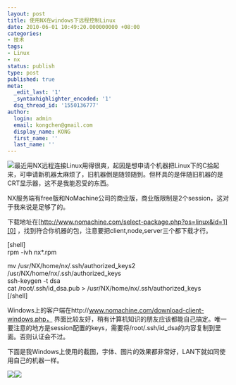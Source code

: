 ```yaml
---
layout: post
title: 使用NX在windows下远程控制Linux
date: 2010-06-01 10:49:20.000000000 +08:00
categories:
- 技术
tags:
- Linux
- nx
status: publish
type: post
published: true
meta:
  _edit_last: '1'
  _syntaxhighlighter_encoded: '1'
  dsq_thread_id: '1550136777'
author:
  login: admin
  email: kongchen@gmail.com
  display_name: KONG
  first_name: ''
  last_name: ''
---
```

![](assets/products_img1.jpg)最近用NX远程连接Linux用得很爽，起因是想申请个机器把Linux下的C拾起来，可申请新机器太麻烦了，旧机器倒是随领随到。但杯具的是伴随旧机器的是CRT显示器，这不是我能忍受的东西。

NX服务端有free版和NoMachine公司的商业版，商业版限制是2个session，这对于我来说是足够了的。

下载地址在[http://www.nomachine.com/select-package.php?os=linux&id=1][0] ，找到符合你机器的包，注意要把client,node,server三个都下载才行。

\[shell\]  
rpm -ivh nx\*.rpm

mv /usr/NX/home/nx/.ssh/authorized\_keys2 /usr/NX/home/nx/.ssh/authorized\_keys  
ssh-keygen -t dsa  
cat /root/.ssh/id\_dsa.pub \> /usr/NX/home/nx/.ssh/authorized\_keys  
\[/shell\]

Windows上的客户端在http://www.nomachine.com/download-client-windows.php， 界面比较友好，稍有计算机知识的朋友应该都能自己搞定。唯一要注意的地方是session配置的keys，需要将/root/.ssh/id\_dsa的内容复制到里面。否则认证会不过。

下面是我Windows上使用的截图，字体、图片的效果都非常好，LAN下就如同使用自己的机器一样。

![](assets/moz-screenshot.png)![](assets/QQ截图未命名.png)

[0]: http://www.nomachine.com/select-package.php?os=linux&id=1 "http://www.nomachine.com/select-package.php?os=linux&id=1"